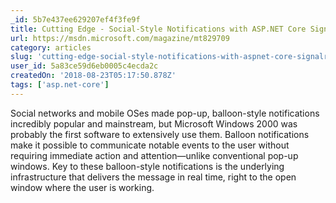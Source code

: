 ```yaml
---
_id: 5b7e437ee629207ef4f3fe9f
title: Cutting Edge - Social-Style Notifications with ASP.NET Core SignalR
url: https://msdn.microsoft.com/magazine/mt829709
category: articles
slug: 'cutting-edge-social-style-notifications-with-aspnet-core-signalr'
user_id: 5a83ce59d6eb0005c4ecda2c
createdOn: '2018-08-23T05:17:50.878Z'
tags: ['asp.net-core']
---
```


Social networks and mobile OSes made pop-up, balloon-style notifications incredibly popular and mainstream, but Microsoft Windows 2000 was probably the first software to extensively use them. Balloon notifications make it possible to communicate notable events to the user without requiring immediate action and attention—unlike conventional pop-up windows. Key to these balloon-style notifications is the underlying infrastructure that delivers the message in real time, right to the open window where the user is working.


